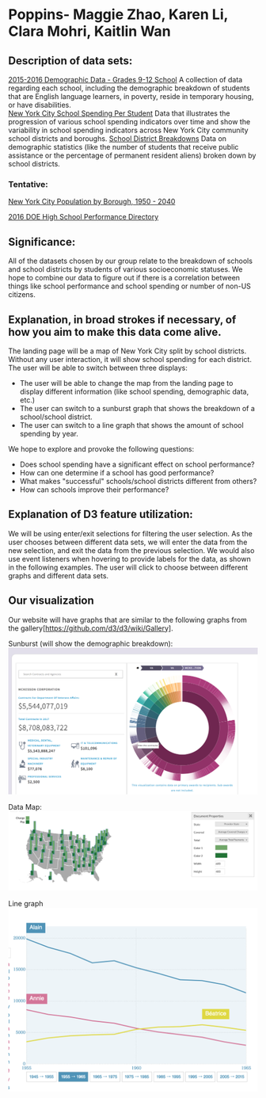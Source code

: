 # Poppins- Maggie Zhao, Karen Li, Clara Mohri, Kaitlin Wan

## Description of data sets:
[2015-2016 Demographic Data - Grades 9-12 School](https://catalog.data.gov/dataset/2015-2016-demographic-data-grades-9-12-school)
A collection of data regarding each school, including the demographic breakdown of students that are English language learners, in poverty, reside in temporary housing, or have disabilities.  
[New York City School Spending Per Student](https://www.newyorkfed.org/data-and-statistics/data-visualization/nyc-school-spending#interactive/table)
Data that illustrates the progression of various school spending indicators over time and show the variability in school spending indicators across New York City community school districts and boroughs.
[School District Breakdowns](https://data.cityofnewyork.us/Education/School-District-Breakdowns/g3vh-kbnw)
Data on demographic statistics (like the number of students that receive public assistance or the percentage of permanent resident aliens) broken down by school districts.
### Tentative:
[New York City Population by Borough, 1950 - 2040](https://data.cityofnewyork.us/City-Government/New-York-City-Population-by-Borough-1950-2040/xywu-7bv9)

[2016 DOE High School Performance Directory](https://data.cityofnewyork.us/Education/2016-DOE-High-School-Performance-Directory/qvir-knu3)

## Significance:
All of the datasets chosen by our group relate to the breakdown of schools and school districts by students of various socioeconomic statuses. We hope to combine our data to figure out if there is a correlation between things like school performance and school spending or number of non-US citizens.

## Explanation, in broad strokes if necessary, of how you aim to make this data come alive.
The landing page will be a map of New York City split by school districts. Without any user interaction, it will show school spending for each district.
The user will be able to switch between three displays:
- The user will be able to change the map from the landing page to display different information (like school spending, demographic data, etc.)
- The user can switch to a sunburst graph that shows the breakdown of a school/school district.
- The user can switch to a line graph that shows the amount of school spending by year.

We hope to explore and provoke the following questions:
- Does school spending have a significant effect on school performance?
- How can one determine if a school has good performance?
- What makes "successful" schools/school districts different from others?
- How can schools improve their performance?

## Explanation of D3 feature utilization:
We will be using enter/exit selections for filtering the user selection. As the user chooses between different data sets, we will enter the data from the new selection, and exit the data from the previous selection. We would also use event listeners when hovering to provide labels for the data, as shown in the following examples. The user will click to choose between different graphs and different data sets.

## Our visualization
Our website will have graphs that are similar to the following graphs from the gallery[https://github.com/d3/d3/wiki/Gallery].

Sunburst (will show the demographic breakdown):
![alt text](/doc/breakdown.png "sunburst")

Data Map:
![alt text](/doc/map.png "map")

Line graph
![alt text](/doc/time.png "time")
